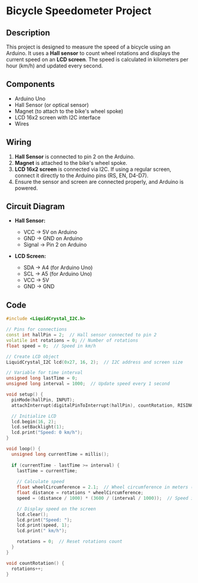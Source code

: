 # Bicycle Speedometer Project

## Description

This project is designed to measure the speed of a bicycle using an Arduino. It uses a **Hall sensor** to count wheel rotations and displays the current speed on an **LCD screen**. The speed is calculated in kilometers per hour (km/h) and updated every second.

## Components

- Arduino Uno
- Hall Sensor (or optical sensor)
- Magnet (to attach to the bike's wheel spoke)
- LCD 16x2 screen with I2C interface
- Wires

## Wiring

1. **Hall Sensor** is connected to pin 2 on the Arduino.
2. **Magnet** is attached to the bike's wheel spoke.
3. **LCD 16x2 screen** is connected via I2C. If using a regular screen, connect it directly to the Arduino pins (RS, EN, D4-D7).
4. Ensure the sensor and screen are connected properly, and Arduino is powered.

## Circuit Diagram

- **Hall Sensor:**
  - VCC -> 5V on Arduino
  - GND -> GND on Arduino
  - Signal -> Pin 2 on Arduino

- **LCD Screen:**
  - SDA -> A4 (for Arduino Uno)
  - SCL -> A5 (for Arduino Uno)
  - VCC -> 5V
  - GND -> GND

## Code

```cpp
#include <LiquidCrystal_I2C.h>

// Pins for connections
const int hallPin = 2;  // Hall sensor connected to pin 2
volatile int rotations = 0; // Number of rotations
float speed = 0;  // Speed in km/h

// Create LCD object
LiquidCrystal_I2C lcd(0x27, 16, 2);  // I2C address and screen size

// Variable for time interval
unsigned long lastTime = 0;
unsigned long interval = 1000;  // Update speed every 1 second

void setup() {
  pinMode(hallPin, INPUT);
  attachInterrupt(digitalPinToInterrupt(hallPin), countRotation, RISING);  // Count rotations

  // Initialize LCD
  lcd.begin(16, 2);
  lcd.setBacklight(1);
  lcd.print("Speed: 0 km/h");
}

void loop() {
  unsigned long currentTime = millis();
  
  if (currentTime - lastTime >= interval) {
    lastTime = currentTime;
    
    // Calculate speed
    float wheelCircumference = 2.1;  // Wheel circumference in meters (measure your wheel)
    float distance = rotations * wheelCircumference;
    speed = (distance / 1000) * (3600 / (interval / 1000));  // Speed in km/h

    // Display speed on the screen
    lcd.clear();
    lcd.print("Speed: ");
    lcd.print(speed, 1);
    lcd.print(" km/h");

    rotations = 0;  // Reset rotations count
  }
}

void countRotation() {
  rotations++;
}
